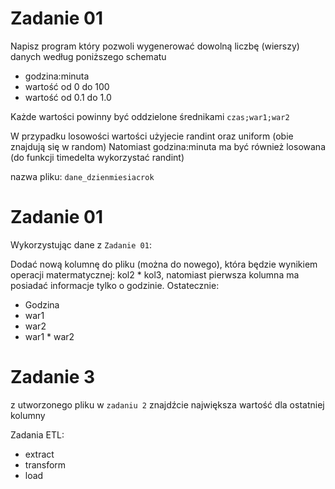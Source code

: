 # Zadanie 01

Napisz program który pozwoli wygenerować dowolną liczbę (wierszy) danych według poniższego schematu

* godzina:minuta
* wartość od 0 do 100
* wartość od 0.1 do 1.0

Każde wartości powinny być oddzielone średnikami ```czas;war1;war2```

W przypadku losowości wartości użyjecie randint oraz uniform (obie znajdują się w random)
Natomiast godzina:minuta ma być również losowana
(do funkcji timedelta wykorzystać randint)

nazwa pliku: ```dane_dzienmiesiacrok```

# Zadanie 01

Wykorzystując dane z `Zadanie 01`:

Dodać nową kolumnę do pliku (można do nowego), która będzie wynikiem operacji matermatycznej: kol2 * kol3, natomiast pierwsza kolumna ma posiadać informacje tylko o godzinie.
Ostatecznie:
* Godzina
* war1
* war2
* war1 * war2

# Zadanie 3

z utworzonego pliku w `zadaniu 2` znajdźcie największa wartość dla ostatniej kolumny


Zadania ETL:
- extract
- transform
- load
